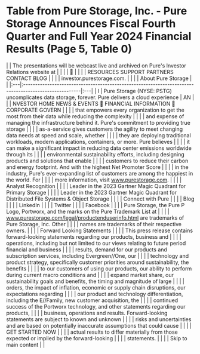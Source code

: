 # Table from Pure Storage, Inc. - Pure Storage Announces Fiscal Fourth Quarter and Full Year 2024 Financial Results (Page 5, Table 0)

|    | The presentations will be webcast live and archived on Pure's Investor Relations website at           |    |
|    |                                                                                                      |    |
|    | RESOURCES SUPPORT PARTNERS CONTACT BLOG                                                               |    |
|    | investor.purestorage.com.                                                                             |    |
|    | About Pure Storage                                                                                    |    |
|:---|:------------------------------------------------------------------------------------------------------|:---|
| I  | Pure Storage (NYSE: PSTG) uncomplicates data storage, forever. Pure delivers a cloud experience       | AN |
|    | NVESTOR HOME NEWS & EVENTS  FINANCIAL INFORMATION  CORPORATE GOVERN                                 |    |
|    | that empowers every organization to get the most from their data while reducing the complexity        |    |
|    | and expense of managing the infrastructure behind it. Pure's commitment to providing true storage     |    |
|    | as-a-service gives customers the agility to meet changing data needs at speed and scale, whether      |    |
|    | they are deploying traditional workloads, modern applications, containers, or more. Pure believes     |    |
|    | it can make a significant impact in reducing data center emissions worldwide through its              |    |
|    | environmental sustainability efforts, including designing products and solutions that enable          |    |
|    | customers to reduce their carbon and energy footprint. And with the highest Net Promoter Score        |    |
|    | in the industry, Pure's ever-expanding list of customers are among the happiest in the world. For     |    |
|    | more information, visit www.purestorage.com.                                                          |    |
|    | Analyst Recognition                                                                                   |    |
|    | Leader in the 2023 Gartner Magic Quadrant for Primary Storage                                         |    |
|    | Leader in the 2023 Gartner Magic Quadrant for Distributed File Systems & Object Storage               |    |
|    | Connect with Pure                                                                                     |    |
|    | Blog                                                                                                  |    |
|    | LinkedIn                                                                                              |    |
|    | Twitter                                                                                               |    |
|    | Facebook                                                                                              |    |
|    | Pure Storage, the Pure P Logo, Portworx, and the marks on the Pure Trademark List at                  |    |
|    | www.purestorage.com/legal/productenduserinfo.html are trademarks of Pure Storage, Inc. Other          |    |
|    | names are trademarks of their respective owners.                                                      |    |
|    | Forward Looking Statements                                                                            |    |
|    | This press release contains forward-looking statements regarding our products, business and           |    |
|    | operations, including but not limited to our views relating to future period financial and business   |    |
|    | results, demand for our products and subscription services, including Evergreen//One, our             |    |
|    | technology and product strategy, specifically customer priorities around sustainability, the benefits |    |
|    | to our customers of using our products, our ability to perform during current macro conditions and    |    |
|    | expand market share, our sustainability goals and benefits, the timing and magnitude of large         |    |
|    | orders, the impact of inflation, economic or supply chain disruptions, our expectations regarding     |    |
|    | our product and technology differentiation, including the E//Family, new customer acquisition, the    |    |
|    | continued success of the Portworx technology, and other statements regarding our products,            |    |
|    | business, operations and results. Forward-looking statements are subject to known and unknown         |    |
|    | risks and uncertainties and are based on potentially inaccurate assumptions that could cause          |    |
|    | GET STARTED NOW                                                                                       |    |
|    | actual results to differ materially from those expected or implied by the forward-looking             |    |
|    | statements.                                                                                           |    |
|    | Skip to main content                                                                                  |    |